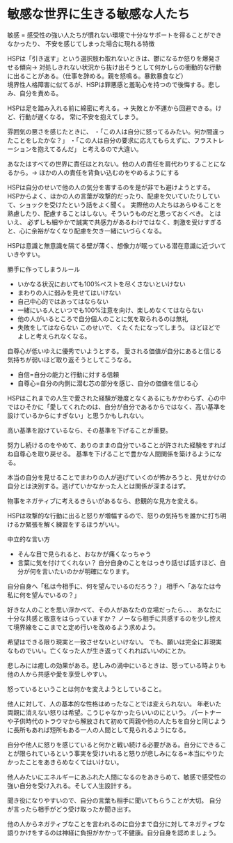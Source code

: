 # 敏感な世界に生きる敏感な人たち

敏感 =
 感受性の強い人たちが慣れない環境で十分なサポートを得ることができなかったり、
 不安を感じてしまった場合に現れる特徴

HSPは「引き返す」という選択肢わ取れないときは、鬱になるか怒りを爆発させる傾向→ 対処しきれない状況から抜け出そうとして何かしらの衝動的な行動に出ることがある。（仕事を辞める。親を怒鳴る。暴飲暴食など）  
境界性人格障害に似てるが、HSPは罪悪感と羞恥心を持つので後悔する。悲しみ、自分を責める。

HSPは足を踏み入れる前に綿密に考える。→ 失敗とか不運から回避できる。けど、行動が遅くなる。
常に不安を抱えてしまう。

雰囲気の悪さを感じたときに、
・「この人は自分に怒ってるみたい。何か間違ったことをしたかな？」
・「この人は自分の要求に応えてもらえずに、フラストレーションを抱えてるんだ」
と考えるので大違い。

あなたはすべての世界に責任はとれない。他の人の責任を肩代わりすることになるから。→ ほかの人の責任を背負い込むのをやめるようにする

HSPは自分のせいで他の人の気分を害するのを是が非でも避けようとする。
HSPからよく、ほかの人の言葉が攻撃的だったり、配慮を欠いていたりしていて、ショックを受けたという話をよく聞く。
実際他の人たちはあらゆることを熟慮したり、配慮することはしない。そういうものだと思っておくべき。
とはいえ、
必ずしも細やかで誠実で共感力があるわけではなく、刺激を受けすぎると、心に余裕がなくなり配慮を欠き一緒にいづらくなる。

HSPは意識と無意識を隔てる壁が薄く、想像力が眠っている潜在意識に近づいていきやすい。


勝手に作ってしまうルール
* いかなる状況においても100%ベストを尽くさないといけない
* まわりの人に弱みを見せてはいけない
* 自己中心的ではあってはならない
* 一緒にいる人といつでも100%注意を向け、楽しめなくてはならない
* 他の人がいるところで自分個人のことに気を取られるのは無礼
* 失敗をしてはならない
このせいで、くたくたになってしまう。
ほどほどでよしと考えられなくなる。

自尊心が低いゆえに優秀でいようとする。
愛される価値が自分にあると信じる気持ちが弱いほど取り返そうとしてこうなる。
* 自信=自分の能力と行動に対する信頼
* 自尊心=自分の内側に潜む芯の部分を感じ、自分の価値を信じる心

HSPはこれまでの人生で愛された経験が幾度となくあるにもかかわらず、心の中ではひそかに「愛してくれたのは、自分が自分であるからではなく、高い基準を設けているからにすぎない」と思うかもしれない。

高い基準を設けているなら、その基準を下げることが重要。

努力し続けるのをやめて、ありのままの自分でいることが許された経験をすればね自尊心を取り戻せる。
基準を下げることで豊かな人間関係を築けるようになる。

本当の自分を見せることでまわりの人が逃げていくのが怖かろうと、見せかけの自分とは決別する。逃げていかなかった人とは関係が深まるはず。

物事をネガティブに考えるきらいがあるなら、悲観的な見方を変える。

HSPは攻撃的な行動に出ると怒りが増幅するので、怒りの気持ちを誰かに打ち明けるか緊張を解く練習をするほうがいい。

中立的な言い方
* そんな目で見られると、おなかが痛くなっちゃう
* 言葉に気を付けてくれない？
自分自身のことをはっきり話せば話すほど、自分が何を言いたいのかが明確になります。

自分自身へ「私は今相手に、何を望んでいるのだろう？」
相手へ「あなたは今私に何を望んでいるの？」

好きな人のことを思い浮かべて、その人があなたの立場だったら、、、
あなたに十分な共感と敬意をはらっていますか？
ノーなら相手に共感するのを少し控えて境界線をここまでと定め行いを改めるよう求めよう。

希望はできる限り現実と一致させないといけない。
でも、願いは完全に非現実なものでいい。亡くなった人が生き返ってくれればいいのにとか。

悲しみには癒しの効果がある。悲しみの渦中にいるときは、怒っている時よりも他の人から共感や愛を享受しやすい。

怒っているということは何かを変えようとしていること。

他人に対して、人の基本的な性格はめったなことでは変えられない。
年老いた両親に消えない怒りは希望。こうじゃなかったらいいのにという。
パートナーや子供時代のトラウマから解放されて初めて両親や他の人たちを自分と同じように長所もあれば短所もある一人の人間として見られるようになる。

自分や他人に怒りを感じていると何かと戦い続ける必要がある。自分にできることが限られているという事実を受けいれると怒りが悲しみになる=本当にやりたかったことをあきらめなくてはいけない。

他人みたいにエネルギーにあふれた人間になるのをあきらめて、敏感で感受性の強い自分を受け入れる。そして人生設計する。

聞き役になりやすいので、自分の言葉も相手に聞いてもらうことが大切。
自分が言ったら相手がどう受け取ったか聞き出す。

他の人からネガティブなことを言われるのに自分まで自分に対してネガティブな語りかけをするのは神経に負担がかかって不健康。自分自身を認めましょう。
